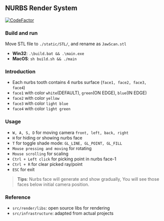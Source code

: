 ## NURBS Render System

[![CodeFactor](https://www.codefactor.io/repository/github/hx-w/nurbs/badge/master?s=9cf2a9b2a039e7494297917727036504ef3f21d4)](https://www.codefactor.io/repository/github/hx-w/nurbs/overview/master)

### Build and run
Move STL file to `./static/STL/`, and rename as `JawScan.stl`

- **Win32**: `.\build.bat && .\main.exe`
- **MacOS**: `sh build.sh && ./main`

### Introduction

- Each nurbs tooth contains 4 nurbs surface (`face1, face2, face3, face4`)
- `face1` with color `white`(DEFAULT), `green`(ON EDGE), `blue`(IN EDGE)
- `face2` with color `yellow`
- `face3` with color `light blue`
- `face4` with color `light green`


### Usage

- `W, A, S, D` for moving camera `front, left, back, right`
- `H` for hiding or showing nurbs face
- `T` for toggle shade mode: `GL_LINE, GL_POINT, GL_FILL`
- `Mouse pressing and moving` for rotating
- `Mouse scrolling` for scaling
- `Ctrl + Left click` for picking point in nurbs face-1
- `Ctrl + R` for clear picked ray/point
- `ESC` for exit

> **Tips**:
> Nurbs face will generate and show gradually,
> You will see those faces below initial camera position.


### Reference

- `src/render/libs`: open source libs for rendering
- `src/infrastructure`: adapted from actual projects
